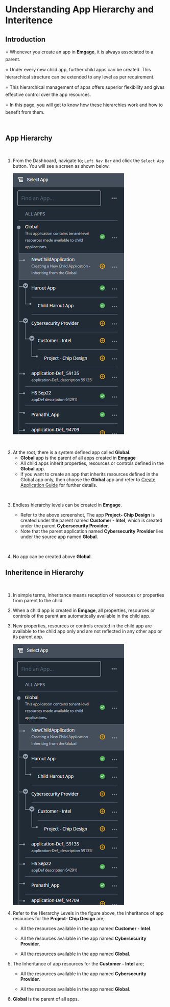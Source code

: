 # Understanding App Hierarchy and Interitence

## Introduction <a id="introduction"></a>

⭐ Whenever you create an app in **Emgage**, it is always associated to a parent. 

⭐ Under every new child app, further child apps can be created. This hierarchical structure can be extended to any level as per requirement.

⭐ This hierarchical management of apps offers superior flexibility and gives effective control over the app resources.

⭐ In this page, you will get to know how these hierarchies work and how to benefit from them.


<BR>



## App Hierarchy <a id="apphierarchy"></a>
<BR>

1. From the Dashboard, navigate to;  ``Left Nav Bar``  and click the ``Select App`` button. You will see a screen as shown below.

    ![](resources/2.5New.png)

<BR>

2. At the root, there is a system defined app called **Global**.
    - **Global** app is the parent of all apps created in **Emgage**
    - All child apps inherit properties, resources or controls defined in the **Global** app.
    - If you want to create an app that inherits resources defined in the Global app only, then choose the **Global** app and refer to [ Create Application Guide](/articles/create-application-introduction.md) for further details.

<BR>

3. Endless hierarchy levels can be created in **Emgage**. 

    - Refer to the above screenshot, The app **Project- Chip Design** is created under the parent named **Customer - Intel**, which is created under the parent **Cybersecurity Provider**.
    - Note that the parent application named **Cybersecurity Provider** lies under the source app named **Global**.

<BR>

4. No app can be created above **Global**. <BR>


## Inheritence in Hierarchy <a id="InheritenceinHierarchy"></a>
<BR>

1. In simple terms, Inheritance means reception of resources or properties from parent to the child. 

1. When a child app is created in ****Emgage****, all properties, resources or controls of the parent are automatically available in the child app.

1. New properties, resources or controls created in the child app are available to the child app only and are not reflected in any other app or its parent app.

    ![](resources/2.5New.png)

1. Refer to the Hierarchy Levels in the figure above, the Inheritance of app resources for the **Project- Chip Design** are;
    - All the resources available in the app named **Customer - Intel**. 
    
    - All the resources available in the app named **Cybersecurity Provider**.

    - All the resources available in the app named **Global**.

1. The Inheritance of app resources for the **Customer - Intel** are;
   
    - All the resources available in the app named **Cybersecurity Provider**.

    - All the resources available in the app named **Global**.


1. **Global** is the parent of all apps.

